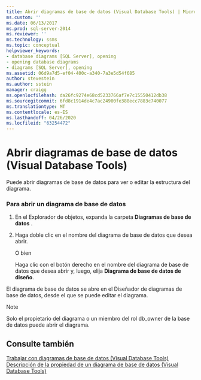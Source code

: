 ```yaml
---
title: Abrir diagramas de base de datos (Visual Database Tools) | Microsoft Docs
ms.custom: ''
ms.date: 06/13/2017
ms.prod: sql-server-2014
ms.reviewer: ''
ms.technology: ssms
ms.topic: conceptual
helpviewer_keywords:
- database diagrams [SQL Server], opening
- opening database diagrams
- diagrams [SQL Server], opening
ms.assetid: 06d9a7d5-ef04-400c-a340-7a3e5d54f685
author: stevestein
ms.author: sstein
manager: craigg
ms.openlocfilehash: da26fc9274e68cd5233766af7e7c15550412db38
ms.sourcegitcommit: 6fd8c1914de4c7ac24900fe388ecc7883c740077
ms.translationtype: MT
ms.contentlocale: es-ES
ms.lasthandoff: 04/26/2020
ms.locfileid: "63254472"
---
```

# <a name="open-database-diagrams-visual-database-tools"></a>Abrir diagramas de base de datos (Visual Database Tools)
  Puede abrir diagramas de base de datos para ver o editar la estructura del diagrama.  
  
### <a name="to-open-a-database-diagram"></a>Para abrir un diagrama de base de datos  
  
1.  En el Explorador de objetos, expanda la carpeta **Diagramas de base de datos** .  
  
2.  Haga doble clic en el nombre del diagrama de base de datos que desea abrir.  
  
     O bien  
  
     Haga clic con el botón derecho en el nombre del diagrama de base de datos que desea abrir y, luego, elija **Diagrama de base de datos de diseño**.  
  
 El diagrama de base de datos se abre en el Diseñador de diagramas de base de datos, desde el que se puede editar el diagrama.  
  
> [!NOTE]  
>  Solo el propietario del diagrama o un miembro del rol db_owner de la base de datos puede abrir el diagrama.  
  
## <a name="see-also"></a>Consulte también  
 [Trabajar con diagramas de base de datos &#40;Visual Database Tools&#41;](visual-database-tools.md)   
 [Descripción de la propiedad de un diagrama de base de datos &#40;Visual Database Tools&#41;](understand-database-diagram-ownership-visual-database-tools.md)  
  
  

